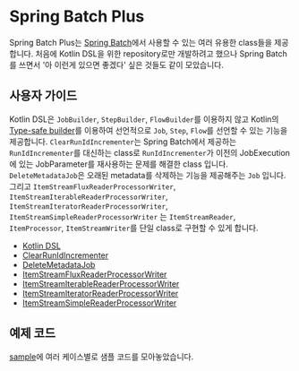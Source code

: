 # Spring Batch Plus

Spring Batch Plus는 [Spring Batch](https://github.com/spring-projects/spring-batch)에서 사용할 수 있는 여러 유용한 class들을 제공합니다. 처음에 Kotlin DSL을 위한 repository로만 개발하려고 했으나 Spring Batch를 쓰면서 '아 이런게 있으면 좋겠다' 싶은 것들도 같이 모았습니다.

## 사용자 가이드

Kotlin DSL은 `JobBuilder`, `StepBuilder`, `FlowBuilder`를 이용하지 않고 Kotlin의 [Type-safe builder](https://kotlinlang.org/docs/type-safe-builders.html)를 이용하여 선언적으로 `Job`, `Step`, `Flow`를 선언할 수 있는 기능을 제공합니다. `ClearRunIdIncrementer`는 Spring Batch에서 제공하는 `RunIdIncrementer`를 대신하는 class로 `RunIdIncrementer`가 이전의 JobExecution에 있는 JobParameter를 재사용하는 문제를 해결한 class 입니다. `DeleteMetadataJob`은 오래된 metadata를 삭제하는 기능을 제공해주는 `Job` 입니다. 그리고 `ItemStreamFluxReaderProcessorWriter`, `ItemStreamIterableReaderProcessorWriter`, `ItemStreamIteratorReaderProcessorWriter`, `ItemStreamSimpleReaderProcessorWriter` 는 `ItemStreamReader`, `ItemProcessor`, `ItemStreamWriter`를 단일 class로 구현할 수 있게 합니다.

- [Kotlin DSL](./configuration/kotlin-dsl/README.md)
- [ClearRunIdIncrementer](./job/clear-run-id-incrementer.md)
- [DeleteMetadataJob](./job/delete-metadata-job.md)
- [ItemStreamFluxReaderProcessorWriter](./step/item-stream-flux-reader-processor-writer.md)
- [ItemStreamIterableReaderProcessorWriter](./step/item-stream-iterable-reader-processor-writer.md)
- [ItemStreamIteratorReaderProcessorWriter](./step/item-stream-iterator-reader-processor-writer.md)
- [ItemStreamSimpleReaderProcessorWriter](./step/item-stream-simple-reader-processor-writer.md)

## 예제 코드

[sample](../../spring-batch-plus-sample/)에 여러 케이스별로 샘플 코드를 모아놓았습니다.
